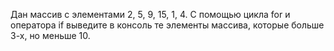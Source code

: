 Дан массив с элементами 2, 5, 9, 15, 1, 4. С помощью цикла for и оператора if выведите в консоль те элементы массива, которые больше 3-х, но меньше 10.